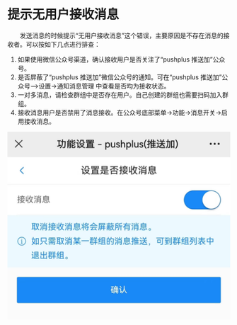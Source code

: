 # 提示无用户接收消息
 
&emsp;&emsp;发送消息的时候提示“无用户接收消息”这个错误，主要原因是不存在消息的接收者。可以按如下几点进行排查：

1. 如果使用微信公众号渠道，确认接收用户是否关注了“pushplus 推送加”公众号。
2. 是否屏蔽了“pushplus 推送加”微信公众号的通知。可在“pushplus 推送加”公众号—>设置->通知消息管理 中查看是否均为接收状态。
3. 一对多消息，请检查群组中是否存在用户。自己创建的群组也需要扫码加入群组。
4. 接收消息用户是否禁用了消息接收。在公众号底部菜单->功能->消息开关->启用接收消息。

![消息开关](../images/open.jpg)

